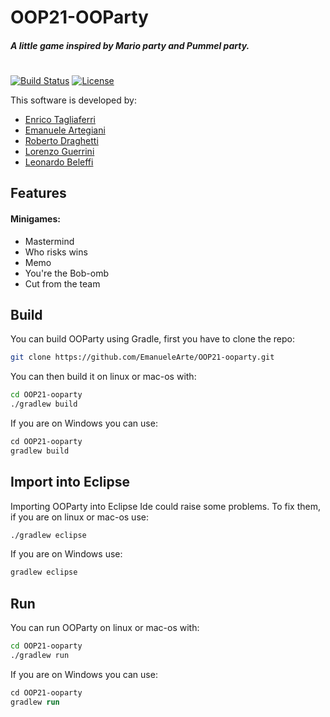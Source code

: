 # OOP21-OOParty
##### _A little game inspired by Mario party and Pummel party._
#
[![Build Status](https://travis-ci.org/joemccann/dillinger.svg?branch=master)](https://travis-ci.org/joemccann/dillinger) [![License](https://img.shields.io/badge/License-EPL_2.0-blue.svg)](https://opensource.org/licenses/EPL-2.0)

This software is developed by:
- [Enrico Tagliaferri](https://github.com/Erro48)
- [Emanuele Artegiani](https://github.com/EmanueleArte)
- [Roberto Draghetti](https://github.com/it-is-drake)
- [Lorenzo Guerrini](https://github.com/Giova29)
- [Leonardo Beleffi](https://github.com/LeonardoBeleffi)

## Features

#### Minigames:

- Mastermind
- Who risks wins
- Memo
- You're the Bob-omb
- Cut from the team


## Build

You can build OOParty using Gradle, first you have to clone the repo:

```bash
git clone https://github.com/EmanueleArte/OOP21-ooparty.git
```

You can then build it on linux or mac-os with:

```bash
cd OOP21-ooparty
./gradlew build
```

If you are on Windows you can use:

```ps
cd OOP21-ooparty
gradlew build
```


## Import into Eclipse

Importing OOParty into Eclipse Ide could raise some problems. To fix them, if you are on linux or mac-os use:

```bash
./gradlew eclipse
```

If you are on Windows use:

```ps
gradlew eclipse
```


## Run

You can run OOParty on linux or mac-os with:

```bash
cd OOP21-ooparty
./gradlew run
```

If you are on Windows you can use:

```ps
cd OOP21-ooparty
gradlew run
```
